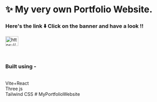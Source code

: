 
# ✨ My very own Portfolio Website.
<p align="left">
<h3>Here's the link ⬇️ Click on the banner and have a look !!</h3> 
<a href="https://yashkumar2603.github.io/YashKumarPortfolio/" target="blank"><img align="center" src="https://cdn.icon-icons.com/icons2/3586/PNG/512/token_crypto_portfolio_icon_225985.png" alt="https://yashkumar2603.github.io/YashKumarPortfolio/" height="30" width="40" /></a>
</p>

</br>

<h3>Built using -</h3> <br/> 
 Vite+React <br/>
 Three js <br/>
 Tailwind CSS
#   M y P o r t f o l i o W e b s i t e  
 